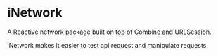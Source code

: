 # iNetwork

A Reactive network package built on top of Combine and URLSession.

iNetwork makes it easier to test api request and manipulate requests.

